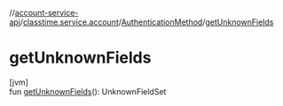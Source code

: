 //[account-service-api](../../../index.md)/[classtime.service.account](../index.md)/[AuthenticationMethod](index.md)/[getUnknownFields](get-unknown-fields.md)

# getUnknownFields

[jvm]\
fun [getUnknownFields](get-unknown-fields.md)(): UnknownFieldSet
